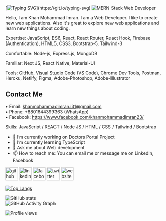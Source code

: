 [![Typing SVG](https://readme-typing-svg.demolab.com?font=Fira+Code&size=25&duration=2000&pause=1000&center=true&width=435&lines=Hello+there!+My+name+is+Imran;I'm+a+MERN+Stack+developer.)](https://git.io/typing-svg)
![MERN Stack Web Developer](https://i.postimg.cc/2jJgVVzL/Tropical-Green-Facebook-Cover-Time-Travel.png)

Hello, I am Khan Mohammad Imran. I am a Web Developer. I like to create new web applications. Also it's great to explore new web applications and learn new things about coding.

Expertise:
JavaScript, ES6, React, React Router, React Hook, Firebase (Authentication),
HTML5, CSS3, Bootstrap-5, Tailwind-3

Comfortable:
Node-js, Express.js, MongoDB

Familiar:
Next JS, React Native, Material-UI

Tools:
GitHub, Visual Studio Code (VS Code), Chrome Dev Tools, Postman, Heroku,
Netlify, Figma, Adobe-Photoshop, Adobe-Illustrator

Contact Me
---------------------
• Email: khanmohammadimran.i31@gmail.com <br>
• Phone: +8801644399363 (WhatsApp) <br>
• Facebook: https://www.facebook.com/khanmohammadimran23/

Skills: JavaScript / REACT / Node JS / HTML / CSS / Tailwind / Bootstrap

- 🔭 I’m currently working on Doctors Portal Project 
- 🌱 I’m currently learning TypeScript 
- 💬 Ask me about Web development 
- 📫 How to reach me: You can email me or message me on LinkedIn, Facebook  


[<img src='https://cdn.jsdelivr.net/npm/simple-icons@3.0.1/icons/github.svg' alt='github' height='40'>](https://github.com/khanmohammadimran)  [<img src='https://cdn.jsdelivr.net/npm/simple-icons@3.0.1/icons/linkedin.svg' alt='linkedin' height='40'>](https://www.linkedin.com/in/khanmohammadimran/)  [<img src='https://cdn.jsdelivr.net/npm/simple-icons@3.0.1/icons/facebook.svg' alt='facebook' height='40'>](https://www.facebook.com/khanmohammadimran23)  [<img src='https://cdn.jsdelivr.net/npm/simple-icons@3.0.1/icons/twitter.svg' alt='twitter' height='40'>](https://twitter.com/imran_khan33)  [<img src='https://cdn.jsdelivr.net/npm/simple-icons@3.0.1/icons/icloud.svg' alt='website' height='40'>](https://khan-mohammad-imran.netlify.app/)

[![Top Langs](https://github-readme-stats.vercel.app/api/top-langs/?username=khanmohammadimran)](https://github.com/anuraghazra/github-readme-stats)

![GitHub stats](https://github-readme-stats.vercel.app/api?username=khanmohammadimran&show_icons=true)  
![GitHub Activity Graph](https://activity-graph.herokuapp.com/graph?username=khanmohammadimran)  

![Profile views](https://gpvc.arturio.dev/khanmohammadimran)  
